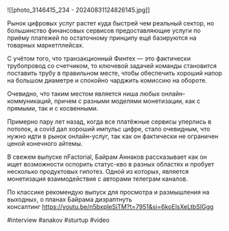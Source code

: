 
![[photo_3146415_234 - 20240831124826145.jpg]]

Рынок цифровых услуг растет куда быстрей чем реальный сектор, но большинство финансовых сервисов предоставляющие услуги по приёму платежей по остаточному принципу ещё базируются на товарных маркетплейсах.

С учётом того, что транзакционный Финтех — это фактически трубопровод со счетчиком, то ключевой задачей команды становится поставить трубу в правильном месте, чтобы обеспечить хороший напор на большом диаметре и спокойно чарджить комиссию на обороте.

Очевидно, что таким местом является ниша любых онлайн-коммуникаций, причем с разными моделями монетизации, как с прямыми, так и с косвенными.

Примерно пару лет назад, когда все платёжные сервисы уперлись в потолок, а covid дал хороший импульс цифре, стало очевидным, что нужно идти в рынок онлайн-услуг, так как он фактически не ограничен ценой конечного айтемы.

В свежем выпуске nFactorial, Байрам Аннаков рассказывает как он ищет возможности оспорить статус-кво в разных областях и пробует несколько продуктовых гипотез. Одной из которых, является монетизация взаимодействия с авторами телеграм каналов.

По классике рекомендую выпуск для просмотра и размышления на выходных, о планах Байрама дизраптнуть консалтинг https://youtu.be/n5bxpIeSiTM?t=7951&si=6koElsXeLtbSIGgg 

#interview #anakov #sturtup #video 